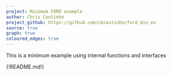 ```yaml
---
project: Minimum FORD example
author: Chris Coutinho
project_github: https://github.com/cbcoutinho/ford_min_ex
source: true
graph: true
coloured_edges: true
---
```


This is a minimum example using internal functions and interfaces

{!README.md!}
